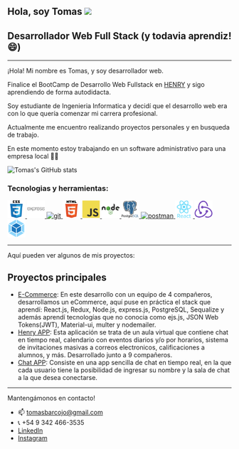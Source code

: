 ## Hola, soy Tomas <img src="https://media.giphy.com/media/hvRJCLFzcasrR4ia7z/giphy.gif" width="25px"></a>

## Desarrollador Web Full Stack (y todavia aprendiz! 😄)

---

¡Hola!
Mi nombre es Tomas, y soy desarrollador web.

Finalice el BootCamp de Desarrollo Web Fullstack en [HENRY](https://www.soyhenry.com/) y sigo aprendiendo de forma autodidacta.

Soy estudiante de Ingenieria Informatica y decidí que el desarrollo web era con lo que quería comenzar mi carrera profesional.

Actualmente me encuentro realizando proyectos personales y en busqueda de trabajo.

En este momento estoy trabajando en un software administrativo para una empresa local 🧑‍💻

![Tomas's GitHub stats](https://github-readme-stats.vercel.app/api?username=tomasbarcojo&show_icons=true&theme=dark)

<h3 align="left">Tecnologias y herramientas:</h3>
<p align="left"> <a href="https://www.w3schools.com/css/" target="_blank"> <img src="https://github.com/devicons/devicon/blob/master/icons/css3/css3-original-wordmark.svg" alt="css3" width="40" height="40"/> </a> <a href="https://expressjs.com" target="_blank"> <img src="https://github.com/devicons/devicon/blob/master/icons/express/express-original-wordmark.svg" alt="express" width="40" height="40"/> </a> <a href="https://git-scm.com/" target="_blank"> <img src="https://www.vectorlogo.zone/logos/git-scm/git-scm-icon.svg" alt="git" width="40" height="40"/> </a> <a href="https://www.w3.org/html/" target="_blank"> <img src="https://github.com/devicons/devicon/blob/master/icons/html5/html5-original-wordmark.svg" alt="html5" width="40" height="40"/> </a> </a> <a href="https://developer.mozilla.org/en-US/docs/Web/JavaScript" target="_blank"> <img src="https://github.com/devicons/devicon/blob/master/icons/javascript/javascript-original.svg" alt="javascript" width="40" height="40"/> </a> <a href="https://nodejs.org" target="_blank"> <img src="https://github.com/devicons/devicon/blob/master/icons/nodejs/nodejs-original-wordmark.svg" alt="nodejs" width="40" height="40"/> </a> <a href="https://www.postgresql.org" target="_blank"> <img src="https://github.com/devicons/devicon/blob/master/icons/postgresql/postgresql-original-wordmark.svg" alt="postgresql" width="40" height="40"/> </a> <a href="https://postman.com" target="_blank"> <img src="https://www.vectorlogo.zone/logos/getpostman/getpostman-icon.svg" alt="postman" width="40" height="40"/> </a> <a href="https://reactjs.org/" target="_blank"> <img src="https://github.com/devicons/devicon/blob/master/icons/react/react-original-wordmark.svg" alt="react" width="40" height="40"/> </a> <a href="https://redux.js.org" target="_blank"> <img src="https://github.com/devicons/devicon/blob/master/icons/redux/redux-original.svg" alt="redux" width="40" height="40"/> </a> <a href="https://webpack.js.org" target="_blank"> <img src="https://github.com/devicons/devicon/blob/master/icons/webpack/webpack-original.svg" alt="webpack" width="40" height="40"/> </a> </p>

---

Aquí pueden ver algunos de mis proyectos:

## Proyectos principales

- [E-Commerce](https://github.com/tomasbarcojo/E-Commerce): En este desarrollo con un equipo de 4 compañeros, desarrollamos un eCommerce, aquí puse en práctica el stack que aprendí: React.js, Redux, Node.js, express.js, PostgreSQL, Sequalize y además aprendí tecnologías que no conocia como ejs.js, JSON Web Tokens(JWT), Material-ui, multer y nodemailer.
- [Henry APP](https://github.com/Jasper13006/HenryApp): Esta aplicación se trata de un aula virtual que contiene chat en tiempo real, calendario con eventos diarios y/o por horarios, sistema de invitaciones masivas a correos electronicos, calificaciones a alumnos, y más. Desarrollado junto a 9 compañeros.
- [Chat APP](https://github.com/tomasbarcojo/Real-Time-Chat): Consiste en una app sencilla de chat en tiempo real, en la que cada usuario tiene la posibilidad de ingresar su nombre y la sala de chat a la que desea conectarse.

---

Mantengámonos en contacto!
- 📫 tomasbarcojo@gmail.com
- 📞 +54 9 342 466-3535
- [LinkedIn](https://www.linkedin.com/in/tomas-barcojo-5822021b8/)
- [Instagram](https://www.instagram.com/tomibarcojo/)
